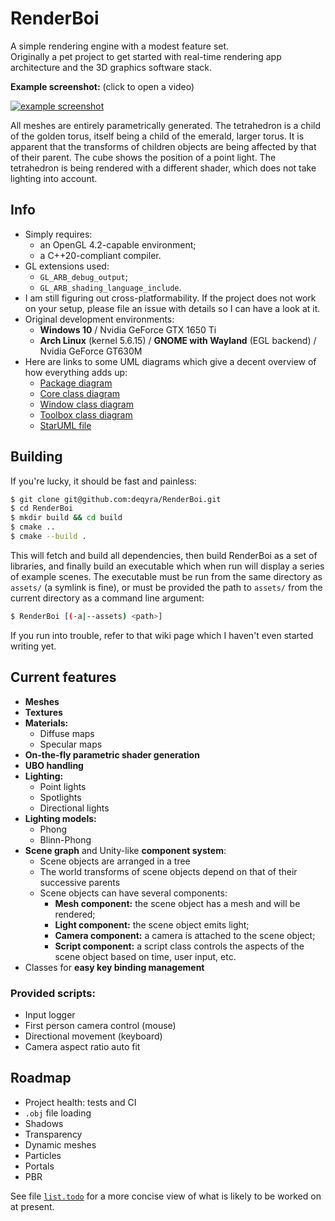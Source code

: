 RenderBoi
=========

A simple rendering engine with a modest feature set.  
Originally a pet project to get started with real-time rendering app 
architecture and the 3D graphics software stack.

**Example screenshot:** (click to open a video)  

[![example screenshot](https://i.imgur.com/2xz4x0M.png)][video]  

All meshes are entirely parametrically generated. The tetrahedron is a child 
of the golden torus, itself being a child of the emerald, larger torus. It is 
apparent that the transforms of children objects are being affected by that of
their parent. The cube shows the position of a point light. The tetrahedron is
being rendered with a different shader, which does not take lighting into
account.

## Info

* Simply requires:
  * an OpenGL 4.2-capable environment;
  * a C++20-compliant compiler.
* GL extensions used:
  * `GL_ARB_debug_output`;
  * `GL_ARB_shading_language_include`.
* I am still figuring out cross-platformability. If the project does not work
on your setup, please file an issue with details so I can have a look at it.
* Original development environments:
  * **Windows 10** / Nvidia GeForce GTX 1650 Ti
  * **Arch Linux** (kernel 5.6.15) / **GNOME with Wayland** (EGL backend) / Nvidia GeForce GT630M
* Here are links to some UML diagrams which give a decent overview of how everything adds up:
  * [Package diagram][pkg_diag]
  * [Core class diagram][core_diag]
  * [Window class diagram][window_diag]
  * [Toolbox class diagram][toolbox_diag]
  * [StarUML file][mdj]

## Building

If you're lucky, it should be fast and painless:  
```sh
$ git clone git@github.com:deqyra/RenderBoi.git
$ cd RenderBoi
$ mkdir build && cd build
$ cmake ..
$ cmake --build .
```

This will fetch and build all dependencies, then build RenderBoi as a set of 
libraries, and finally build an executable which when run will display a series 
of example scenes. The executable must be run from the same directory as 
`assets/` (a symlink is fine), or must be provided the path to `assets/` from 
the current directory as a command line argument:  
```sh
$ RenderBoi [(-a|--assets) <path>]
```

If you run into trouble, refer to that wiki page which I haven't even started 
writing yet.

## Current features

* **Meshes**
* **Textures**
* **Materials:**
  * Diffuse maps
  * Specular maps
* **On-the-fly parametric shader generation**
* **UBO handling**
* **Lighting:**
  * Point lights
  * Spotlights
  * Directional lights
* **Lighting models:**
  * Phong
  * Blinn-Phong
* **Scene graph** and Unity-like **component system**:
  * Scene objects are arranged in a tree
  * The world transforms of scene objects depend on that of their successive parents
  * Scene objects can have several components:
    * **Mesh component:** the scene object has a mesh and will be rendered;
    * **Light component:** the scene object emits light;
    * **Camera component:** a camera is attached to the scene object;
    * **Script component:** a script class controls the aspects of the scene object based on time, user input, etc.
* Classes for **easy key binding management**

### Provided scripts:
* Input logger
* First person camera control (mouse)
* Directional movement (keyboard)
* Camera aspect ratio auto fit

## Roadmap

* Project health: tests and CI
* `.obj` file loading
* Shadows
* Transparency
* Dynamic meshes
* Particles
* Portals
* PBR

See file [`list.todo`][todo] for a more concise view of what is likely to be worked on at present.

[video]: https://streamable.com/vrq3u8
[pkg_diag]: https://raw.githubusercontent.com/deqyra/RenderBoi/master/uml/package_diagram.png
[core_diag]: https://raw.githubusercontent.com/deqyra/RenderBoi/master/uml/core_class_diagram.png
[window_diag]: https://raw.githubusercontent.com/deqyra/RenderBoi/master/uml/window_class_diagram.png
[toolbox_diag]: https://raw.githubusercontent.com/deqyra/RenderBoi/master/uml/toolbox_class_diagram.png
[mdj]: https://github.com/deqyra/RenderBoi/blob/GL15-shader-improvements/uml/RenderBoi%20model.mdj
[todo]:  https://github.com/deqyra/RenderBoi/blob/master/list.todo